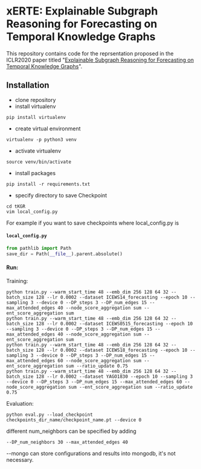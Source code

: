 # xERTE: Explainable Subgraph Reasoning for Forecasting on Temporal Knowledge Graphs
This repository contains code for the reprsentation proposed in the ICLR2020 paper titled "[Explainable Subgraph Reasoning for Forecasting on Temporal Knowledge Graphs](https://openreview.net/forum?id=pGIHq1m7PU)".

## Installation

- clone repository
- install virtualenv
```
pip install virtualenv
```
- create virtual environment
```
virtualenv -p python3 venv
```
- activate virtualenv
```
source venv/bin/activate
```
- install packages
```
pip install -r requirements.txt
```
- specify directory to save Checkpoint
```
cd tKGR
vim local_config.py
```
For example if you want to save checkpoints where local_config.py is

#### **`local_config.py`**
```python
from pathlib import Path
save_dir = Path(__file__).parent.absolute()
```
#### Run:
Training:
```
python train.py --warm_start_time 48 --emb_dim 256 128 64 32 --batch_size 128 --lr 0.0002 --dataset ICEWS14_forecasting --epoch 10 --sampling 3 --device 0 --DP_steps 3 --DP_num_edges 15 --max_attended_edges 40 --node_score_aggregation sum --ent_score_aggregation sum
python train.py --warm_start_time 48 --emb_dim 256 128 64 32 --batch_size 128 --lr 0.0002 --dataset ICEWS0515_forecasting --epoch 10 --sampling 3 --device 0 --DP_steps 3 --DP_num_edges 15 --max_attended_edges 40 --node_score_aggregation sum --ent_score_aggregation sum
python train.py --warm_start_time 48 --emb_dim 256 128 64 32 --batch_size 128 --lr 0.0002 --dataset ICEWS18_forecasting --epoch 10 --sampling 3 --device 0 --DP_steps 3 --DP_num_edges 15 --max_attended_edges 60 --node_score_aggregation sum --ent_score_aggregation sum --ratio_update 0.75
python train.py --warm_start_time 48 --emb_dim 256 128 64 32 --batch_size 128 --lr 0.0002 --dataset YAGO1830 --epoch 10 --sampling 3 --device 0 --DP_steps 3 --DP_num_edges 15 --max_attended_edges 60 --node_score_aggregation sum --ent_score_aggregation sum --ratio_update 0.75
```
Evaluation:
```
python eval.py --load_checkpoint checkpoints_dir_name/checkpoint_name.pt --device 0
```
different num_neighbors can be specified by adding
```
--DP_num_neighbors 30 --max_attended_edges 40
```

--mongo can store configurations and results into mongodb, it's not necessary.
